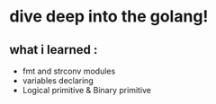 # dive deep into the golang!
## what i learned :
* fmt and strconv modules 
* variables declaring
* Logical primitive & Binary primitive
